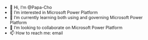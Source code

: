- 👋 Hi, I’m @Papa-Cho
- 👀 I’m interested in Microsoft Power Platform
- 🌱 I’m currently learning both using and governing Microsoft Power Platform
- 💞️ I’m looking to collaborate on Microsoft Power Platform
- 📫 How to reach me: email

<!---
Papa-Cho/Papa-Cho is a ✨ special ✨ repository because its `README.md` (this file) appears on your GitHub profile.
You can click the Preview link to take a look at your changes.
--->
